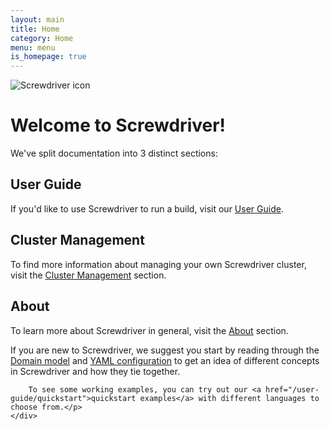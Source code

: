 ```yaml
---
layout: main
title: Home
category: Home
menu: menu
is_homepage: true
---
```

<div class="top">
    <img src="/assets/Screwdriver_Icon_Full@1x.png" alt="Screwdriver icon">
    <h1>Welcome to Screwdriver!</h1>
    <p>We've split documentation into 3 distinct sections:</p>
</div>

<div class="row">
    <div class="col-xs-6 col-md-4 ug">
        <h2>User Guide</h2>
        <p>If you'd like to use Screwdriver to run a build, visit our <a href="/user-guide/quickstart">User Guide</a>.</p>
    </div>
    <div class="col-xs-6 col-md-4 cm">
        <h2>Cluster Management</h2>
        <p>To find more information about managing your own Screwdriver cluster,
        visit the <a href="/cluster-management">Cluster Management</a> section.</p>
    </div>
    <div class="col-xs-6 col-md-4 about">
        <h2>About</h2>
        <p>To learn more about Screwdriver in general, visit the <a href="/about">About</a> section.</p>
    </div>
</div>

<div class="row">
    <div class="col-xs-12 extra">
        <p>If you are new to Screwdriver, we suggest you start by reading through the <a href="/about/appendix/domain">Domain model</a> and <a href="/user-guide/configuration">YAML configuration</a> to get an idea of different concepts in Screwdriver and how they tie together.

        To see some working examples, you can try out our <a href="/user-guide/quickstart">quickstart examples</a> with different languages to choose from.</p>
    </div>
</div>
